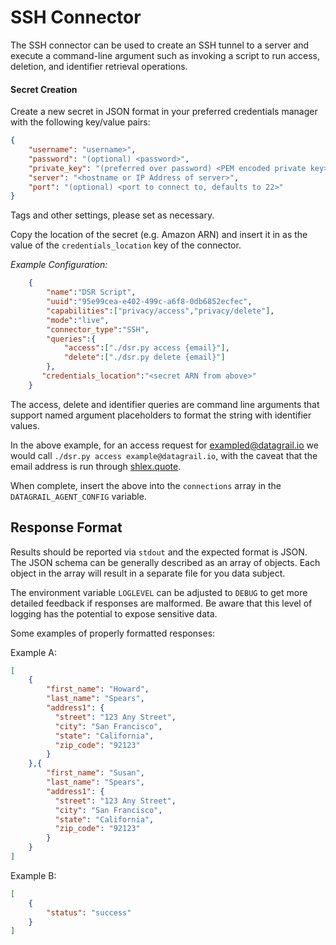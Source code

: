 # SSH Connector

The SSH connector can be used to create an SSH tunnel to a server and execute a command-line argument such as invoking a script to run access, deletion, and identifier retrieval operations.

#### Secret Creation

Create a new secret in JSON format in your preferred credentials manager with the following key/value pairs:
```json
{
    "username": "username>",
    "password": "(optional) <password>",
    "private_key": "(preferred over password) <PEM encoded private key>",
    "server": "<hostname or IP Address of server>",
    "port": "(optional) <port to connect to, defaults to 22>"
}
```
Tags and other settings, please set as necessary.

Copy the location of the secret (e.g. Amazon ARN) and insert it in as the value of the `credentials_location` key of the connector.

_Example Configuration:_
```json
    {
        "name":"DSR Script",
        "uuid":"95e99cea-e402-499c-a6f8-0db6852ecfec",
        "capabilities":["privacy/access","privacy/delete"],
        "mode":"live",
        "connector_type":"SSH",
        "queries":{
            "access":["./dsr.py access {email}"],
            "delete":["./dsr.py delete {email}"]
        },
       "credentials_location":"<secret ARN from above>"
    }
```

The access, delete and identifier queries are command line arguments that support named argument placeholders to format the string with identifier values.

In the above example, for an access request for exampled@datagrail.io we would call `./dsr.py access example@datagrail.io`, with the caveat that
the email address is run through [shlex.quote](https://docs.python.org/3/library/shlex.html#shlex.quote).

When complete, insert the above into the `connections` array in the `DATAGRAIL_AGENT_CONFIG` variable.

## Response Format

Results should be reported via `stdout` and the expected format is JSON. The JSON schema can be generally described as an array of objects. Each object in the array will result in a separate file for you data subject.

The environment variable `LOGLEVEL` can be adjusted to `DEBUG` to get more detailed feedback if responses are malformed. Be aware that this level of logging has the potential to expose sensitive data. 

Some examples of properly formatted responses:

Example A:
```json
[
    {
        "first_name": "Howard", 
        "last_name": "Spears", 
        "address1": {
          "street": "123 Any Street",
          "city": "San Francisco",
          "state": "California",
          "zip_code": "92123"
        }
    },{
        "first_name": "Susan", 
        "last_name": "Spears", 
        "address1": {
          "street": "123 Any Street",
          "city": "San Francisco",
          "state": "California",
          "zip_code": "92123"
        }
    }
]
```
Example B:
```json
[
    {
        "status": "success"
    }
]
```
